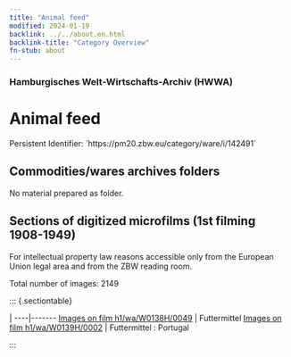 ```yaml
---
title: "Animal feed"
modified: 2024-01-19
backlink: ../../about.en.html
backlink-title: "Category Overview"
fn-stub: about
---
```


### Hamburgisches Welt-Wirtschafts-Archiv (HWWA)

# Animal feed

<div class="hint">Persistent Identifier: `https://pm20.zbw.eu/category/ware/i/142491`</div>







## Commodities/wares archives folders





No material prepared as folder.



<a id="filmsections" />

## Sections of digitized microfilms (1st filming 1908-1949)

<p>For intellectual property law reasons accessible only from the European Union legal area and from the ZBW reading room.</p>



<p>Total number of images: 2149</p>




::: {.sectiontable}

 | 
----|-------
<a class="btn" href="https://pm20.zbw.eu/film/h1/wa/W0138H/0049" rel="nofollow">Images on film h1/wa/W0138H/0049</a> | Futtermittel
<a class="btn" href="https://pm20.zbw.eu/film/h1/wa/W0139H/0002" rel="nofollow">Images on film h1/wa/W0139H/0002</a> | Futtermittel : Portugal


:::
















